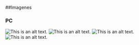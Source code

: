 ##Imagenes

### PC
![This is an alt text.](/extra/images/img1.png "This is a sample image.")
![This is an alt text.](/extra/images/img2.png "This is a sample image.")
![This is an alt text.](/extra/images/img3.png "This is a sample image.")
![This is an alt text.](/extra/images/img4.png "This is a sample image.")